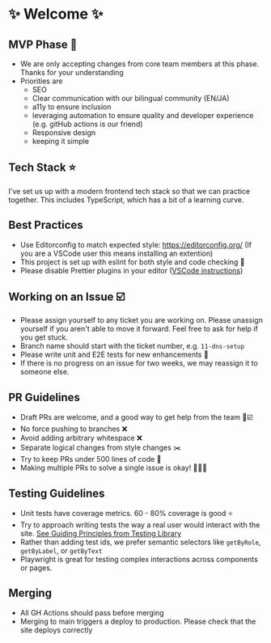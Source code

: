 # ✨ Welcome ✨


## MVP Phase 🌱 

- We are only accepting changes from core team members at this phase. Thanks for your understanding
- Priorities are
   - SEO
   - Clear communication with our bilingual community (EN/JA)
   - a11y to ensure inclusion
   - leveraging automation to ensure quality and developer experience (e.g. gitHub actions is our friend)
   - Responsive design
   - keeping it simple

## Tech Stack ⭐
I've set us up with a modern frontend tech stack so that we can practice together. This includes TypeScript, which has a bit of a learning curve. 

## Best Practices
- Use Editorconfig to match expected style: https://editorconfig.org/ (If you are a VSCode user this means installing an extention)
- This project is set up with eslint for both style and code checking 🧹
- Please disable Prettier plugins in your editor ([VSCode instructions](https://stackoverflow.com/a/75471109/1860768))

## Working on an Issue ☑️
- Please assign yourself to any ticket you are working on. Please unassign yourself if you aren't able to move it forward. Feel free to ask for help if you get stuck.
- Branch name should start with the ticket number, e.g. `11-dns-setup`
- Please write unit and E2E tests for new enhancements 🧪
- If there is no progress on an issue for two weeks, we may reassign it to someone else.

## PR Guidelines
- Draft PRs are welcome, and a good way to get help from the team 🤠☑️
- No force pushing to branches ❌
- Avoid adding arbitrary whitespace ❌
- Separate logical changes from style changes ✂️
- Try to keep PRs under 500 lines of code 🤏 
- Making multiple PRs to solve a single issue is okay! 🙆🏻‍♀️

## Testing Guidelines
- Unit tests have coverage metrics. 60 - 80% coverage is good ⭐
- Try to approach writing tests the way a real user would interact with the site. [See Guiding Principles from Testing Library](https://testing-library.com/docs/guiding-principles/)
- Rather than adding test ids, we prefer semantic selectors like `getByRole`, `getByLabel`, or `getByText`
- Playwright is great for testing complex interactions across components or pages.


## Merging
- All GH Actions should pass before merging
- Merging to main triggers a deploy to production. Please check that the site deploys correctly

